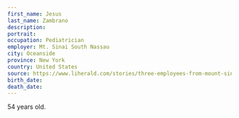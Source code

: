```yaml
---
first_name: Jesus
last_name: Zambrano
description: 
portrait: 
occupation: Pediatrician
employer: Mt. Sinai South Nassau
city: Oceanside
province: New York
country: United States
source: https://www.liherald.com/stories/three-employees-from-mount-sinai-south-nassau-die-after-contracting-the-coronavirus,124002
birth_date: 
death_date: 
---
```


54 years old.